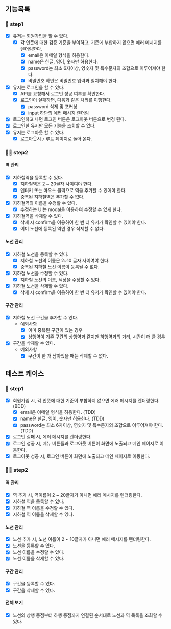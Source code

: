 ## 기능목록

### 🎯 step1

- [x] 유저는 회원가입을 할 수 있다.
  - [x] 각 인풋에 대한 검증 기준을 부여하고, 기준에 부합하지 않으면 에러 메시지를 렌더링한다.
    - [x] email은 이메일 형식을 허용한다.
    - [x] name은 한글, 영어, 숫자만 허용한다.
    - [x] password는 최소 6자이상, 영숫자 및 특수문자의 조합으로 이루어져야 한다.
    - [x] 비밀번호 확인은 비밀번호 입력과 일치해야 한다.
- [x] 유저는 로그인을 할 수 있다.
  - [x] API를 요청해서 로그인 성공 여부를 확인한다.
  - [x] 로그인이 실패하면, 다음과 같은 처리를 이행한다.
    - [x] password 삭제 및 포커싱
    - [x] input 하단의 에러 메시지 렌더링
- [x] 로그인하고 나면 로그인 버튼은 로그아웃 버튼으로 변경 된다.
- [x] 로그인한 유저만 모든 기능을 조회할 수 있다.
- [x] 유저는 로그아웃 할 수 있다.
  - [x] 로그아웃시 `/` 루트 페이지로 돌아 온다.

### 🎯🎯 step2

#### 역 관리

- [x] 지하철역을 등록할 수 있다.
  - [x] 지하철역은 2 ~ 20글자 사이여야 한다.
  - [x] 엔터키 또는 마우스 클릭으로 역을 추가할 수 있어야 한다.
  - [x] 중복된 지하철역은 추가할 수 없다.
- [x] 지하철역의 이름을 수정할 수 있다.
  - [x] 수정하는 UI는 modal을 이용하여 수정할 수 있게 한다.
- [x] 지하철역을 삭제할 수 있다.
  - [x] 삭제 시 confirm을 이용하여 한 번 더 유저가 확인할 수 있어야 한다.
  - [x] 이미 노선에 등록된 역인 경우 삭제할 수 없다.

#### 노선 관리

- [x] 지하철 노선을 등록할 수 있다.
  - [x] 지하철 노선의 이름은 2~10 글자 사이여야 한다.
  - [x] 중복된 지하철 노선 이름이 등록될 수 없다.
- [x] 지하철 노선을 수정할 수 있다.
  - [x] 지하철 노선의 이름, 색상을 수정할 수 있다.
- [x] 지하철 노선을 삭제할 수 있다.
  - [x] 삭제 시 confirm을 이용하여 한 번 더 유저가 확인할 수 있어야 한다.

#### 구간 관리

- [x] 지하철 노선 구간을 추가할 수 있다.
  - 예외사항
    - [x] 이미 중복된 구간이 있는 경우
    - [x] 상행역이 기존 구간의 상행역과 같지만 하행역과의 거리, 시간이 더 클 경우
- [x] 구간을 삭제할 수 있다.
  - 예외사항
    - [x] 구간이 한 개 남아있을 때는 삭제할 수 없다.

## 테스트 케이스

### 🎯 step1

- [x] 회원가입 시, 각 인풋에 대한 기준이 부합하지 않으면 에러 메시지를 렌더링한다. (BDD)
  - [x] email은 이메일 형식을 허용한다. (TDD)
  - [x] name은 한글, 영어, 숫자만 허용한다. (TDD)
  - [x] password는 최소 6자이상, 영숫자 및 특수문자의 조합으로 이루어져야 한다. (TDD)
- [x] 로그인 실패 시, 에러 메시지를 렌더링한다.
- [x] 로그인 성공 시, 메뉴 버튼들과 로그아웃 버튼이 화면에 노출되고 메인 페이지로 이동한다.
- [x] 로그아웃 성공 시, 로그인 버튼이 화면에 노출되고 메인 페이지로 이동한다.

### 🎯🎯 step2

#### 역 관리

- [x] 역 추가 시, 역이름이 2 ~ 20글자가 아니면 에러 메시지를 렌더링한다.
- [x] 지하철 역을 등록할 수 있다.
- [x] 지하철 역 이름을 수정할 수 있다.
- [x] 지하철 역 이름을 삭제할 수 있다.

#### 노선 관리

- [x] 노선 추가 시, 노선 이름이 2 ~ 10글자가 아니면 에러 메시지를 렌더링한다.
- [x] 노선을 등록할 수 있다.
- [x] 노선 이름을 수정할 수 있다.
- [x] 노선 이름을 삭제할 수 있다.

#### 구간 관리

- [x] 구간을 등록할 수 있다.
- [x] 구간을 삭제할 수 있다.

#### 전체 보기

- [x] 노선의 상행 종점부터 하행 종점까지 연결된 순서대로 노선과 역 목록을 조회할 수 있다.
